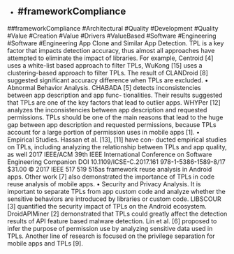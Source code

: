 - ## #frameworkCompliance
##frameworkCompliance #Architectural #Quality #Development #Quality #Value #Creation #Value #Drivers #ValueBased #Software #Engineering #Software #Engineering 
App Clone and Similar App Detection. TPL is a key factor that impacts detection accuracy, thus almost all approaches have attempted to eliminate the impact of libraries. For example, Centroid [4] uses a white-list based approach to filter TPLs, WuKong [15] uses a clustering-based approach to filter TPLs. The result of CLANDroid [8] suggested significant accuracy difference when TPLs are excluded. • Abnormal Behavior Analysis. CHABADA [5] detects inconsistencies between app description and app func- tionalities. Their results suggested that TPLs are one of the key factors that lead to outlier apps. WHYPer [12] analyzes the inconsistencies between app description and requested permissions. TPLs should be one of the main reasons that lead to the huge gap between app description and requested permissions, because TPLs account for a large portion of permission uses in mobile apps [1]. • Empirical Studies. Hassan et al. [13], [11] have con- ducted empirical studies on TPLs, including analyzing the relationship between TPLs and app quality, as well 2017 IEEE/ACM 39th IEEE International Conference on Software Engineering Companion DOI 10.1109/ICSE-C.2017.161 978-1-5386-1589-8/17 $31.00 © 2017 IEEE 517 519 515as framework reuse analysis in Android apps. Other work [7] also demonstrated the importance of TPLs in code reuse analysis of mobile apps. • Security and Privacy Analysis. It is important to separate TPLs from app custom code and analyze whether the sensitive behaviors are introduced by libraries or custom code. LIBSCOUR [3] quantified the security impact of TPLs on the Android ecosystem. DroidAPIMiner [2] demonstrated that TPLs could greatly affect the detection results of API feature based malware detection. Lin et al. [6] proposed to infer the purpose of permission use by analyzing sensitive data used in TPLs. Another line of research is focused on the privilege separation for mobile apps and TPLs [9].

